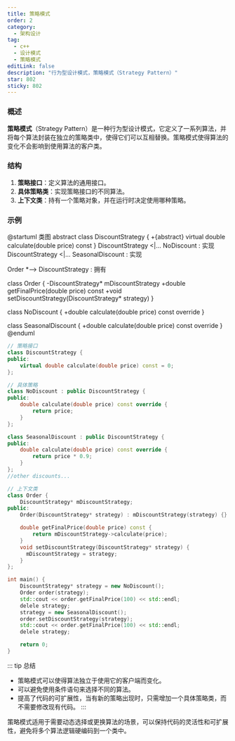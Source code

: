 ```yaml
---
title: 策略模式
order: 2
category:
  - 架构设计
tag:
  - c++
  - 设计模式
  - 策略模式
editLink: false
description: "行为型设计模式，策略模式（Strategy Pattern）"
star: 802
sticky: 802
---
```

### 概述

**策略模式**（Strategy Pattern）是一种行为型设计模式，它定义了一系列算法，并将每个算法封装在独立的策略类中，使得它们可以互相替换。策略模式使得算法的变化不会影响到使用算法的客户类。

### 结构
1. **策略接口**：定义算法的通用接口。
2. **具体策略类**：实现策略接口的不同算法。
3. **上下文类**：持有一个策略对象，并在运行时决定使用哪种策略。

### 示例

@startuml 类图
abstract class DiscountStrategy {
+{abstract} virtual double calculate(double price) const
}
DiscountStrategy <|... NoDiscount : 实现 
DiscountStrategy <|... SeasonalDiscount : 实现 

Order *--> DiscountStrategy : 拥有 

class Order {
  -DiscountStrategy* mDiscountStrategy
  +double getFinalPrice(double price) const
  +void setDiscountStrategy(DiscountStrategy* strategy)
}

class NoDiscount {
  +double calculate(double price) const override
}

class SeasonalDiscount {
  +double calculate(double price) const override
}
@enduml

```cpp
// 策略接口
class DiscountStrategy {
public:
    virtual double calculate(double price) const = 0;
};

// 具体策略
class NoDiscount : public DiscountStrategy {
public:
    double calculate(double price) const override {
        return price;
    }
};

class SeasonalDiscount : public DiscountStrategy {
public:
    double calculate(double price) const override {
        return price * 0.9;
    }
};
//other discounts...

// 上下文类
class Order {
    DiscountStrategy* mDiscountStrategy;
public:
    Order(DiscountStrategy* strategy) : mDiscountStrategy(strategy) {}

    double getFinalPrice(double price) const {
        return mDiscountStrategy->calculate(price);
    }
    void setDiscountStrategy(DiscountStrategy* strategy) { 
      mDiscountStrategy = strategy;
    }
};

int main() {
    DiscountStrategy* strategy = new NoDiscount();
    Order order(strategy);
    std::cout << order.getFinalPrice(100) << std::endl;
    delele strategy;
    strategy = new SeasonalDiscount();
    order.setDiscountStrategy(strategy);
    std::cout << order.getFinalPrice(100) << std::endl;
    delele strategy;

    return 0;
}

```

::: tip 总结
- 策略模式可以使得算法独立于使用它的客户端而变化。
- 可以避免使用条件语句来选择不同的算法。
- 提高了代码的可扩展性，当有新的策略出现时，只需增加一个具体策略类，而不需要修改现有代码。
:::

策略模式适用于需要动态选择或更换算法的场景，可以保持代码的灵活性和可扩展性，避免将多个算法逻辑硬编码到一个类中。